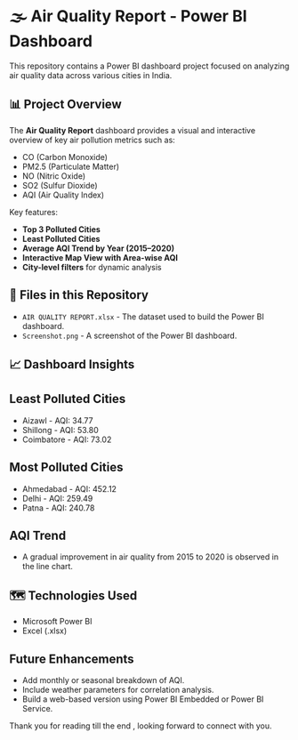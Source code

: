 # 🌫️ Air Quality Report - Power BI Dashboard

This repository contains a Power BI dashboard project focused on analyzing air quality data across various cities in India.

## 📊 Project Overview

The **Air Quality Report** dashboard provides a visual and interactive overview of key air pollution metrics such as:
- CO (Carbon Monoxide)
- PM2.5 (Particulate Matter)
- NO (Nitric Oxide)
- SO2 (Sulfur Dioxide)
- AQI (Air Quality Index)

Key features:
- **Top 3 Polluted Cities**
- **Least Polluted Cities**
- **Average AQI Trend by Year (2015–2020)**
- **Interactive Map View with Area-wise AQI**
- **City-level filters** for dynamic analysis

## 📁 Files in this Repository

- `AIR QUALITY REPORT.xlsx` - The dataset used to build the Power BI dashboard.
- `Screenshot.png` - A screenshot of the Power BI dashboard.

## 📈 Dashboard Insights
## Least Polluted Cities
- Aizawl - AQI: 34.77
- Shillong - AQI: 53.80
- Coimbatore - AQI: 73.02
## Most Polluted Cities
- Ahmedabad - AQI: 452.12
- Delhi - AQI: 259.49
- Patna - AQI: 240.78

## AQI Trend
- A gradual improvement in air quality from 2015 to 2020 is observed in the line chart.

## 🗺️ Technologies Used
- Microsoft Power BI
- Excel (.xlsx)

## Future Enhancements
- Add monthly or seasonal breakdown of AQI.
- Include weather parameters for correlation analysis.
- Build a web-based version using Power BI Embedded or Power BI Service.

Thank you for reading till the end , looking forward to connect with you.
